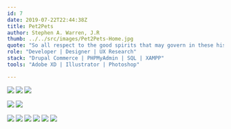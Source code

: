 ```yaml
---
id: 7
date: 2019-07-22T22:44:38Z
title: Pet2Pets
author: Stephen A. Warren, J.R
thumb: ../../src/images/Pet2Pets-Home.jpg
quote: "So all respect to the good spirits that may govern in these historians of morality! But it’s certainly a pity that they lack the historical spirit itself, that they’ve been left in the lurch by all the good spirits of history! "
role: "Developer | Designer | UX Research"
stack: "Drupal Commerce | PHPMyAdmin | SQL | XAMPP"
tools: "Adobe XD | Illustrator | Photoshop"

---
```


![](../../src/images/P2P-home.jpg)
![](../../src/images/P2P-sketch-main.png)
![](../../src/images/P2P-sketch.png)


![](../../src/images/P2P-mock-four.jpg)
![](../../src/images/P2P-mock-five.jpg)

![](../../src/images/P2P-final.jpeg)
![](../../src/images/P2P-mock-three.jpg)
![](../../src/images/P2P-mock-two.jpg)
![](../../src/images/P2P-final-side-view.png)
![](../../src/images/P2P-guide.png)
![](../../src/images/P2P-landing.png)

